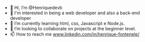 - 👋 Hi, I’m @Henriquedevb
- 👀 I'm interested in being a web developer and also a back-end developer
- 🌱 I’m currently learning html, css, Javascript e Node.js.
- 💞️ I’m looking to collaborate on projects at the beginner level.
- 📫 How to reach me www.linkedin.com/in/henrique-fontenele/

